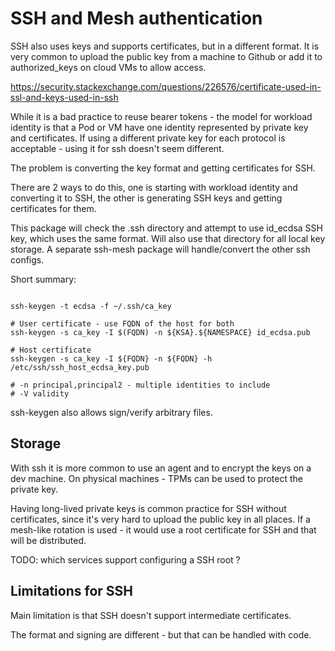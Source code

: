 # SSH and Mesh authentication

SSH also uses keys and supports certificates, but in a different format. 
It is very common to upload the public key from a machine to Github or add it
to authorized_keys on cloud VMs to allow access. 

https://security.stackexchange.com/questions/226576/certificate-used-in-ssl-and-keys-used-in-ssh

While it is a bad practice to reuse bearer tokens - the model for workload identity
is that a Pod or VM have one identity represented by private key and certificates.
If using a different private key for each protocol is acceptable - using it for 
ssh doesn't seem different.

The problem is converting the key format and getting certificates for SSH.

There are 2 ways to do this, one is starting with workload identity and converting
it to SSH, the other is generating SSH keys and getting certificates for them.

This package will check the .ssh directory and attempt to use id_ecdsa SSH key, 
which uses the same format. Will also use that directory for all local key storage.
A separate ssh-mesh package will handle/convert the other ssh configs. 

Short summary:

```shell

ssh-keygen -t ecdsa -f ~/.ssh/ca_key

# User certificate - use FQDN of the host for both
ssh-keygen -s ca_key -I $(FQDN) -n ${KSA}.${NAMESPACE} id_ecdsa.pub

# Host certificate
ssh-keygen -s ca_key -I ${FQDN} -n ${FQDN} -h /etc/ssh/ssh_host_ecdsa_key.pub

# -n principal,principal2 - multiple identities to include
# -V validity

```

ssh-keygen also allows sign/verify arbitrary files.

## Storage

With ssh it is more common to use an agent and to encrypt the keys on a dev machine.
On physical machines - TPMs can be used to protect the private key. 

Having long-lived private keys is common practice for SSH without certificates, 
since it's very hard to upload the public key in all places. If a mesh-like
rotation is used - it would use a root certificate for SSH and that will be 
distributed.

TODO: which services support configuring a SSH root ? 

## Limitations for SSH

Main limitation is that SSH doesn't support intermediate certificates. 

The format and signing are different - but that can be handled with code.
